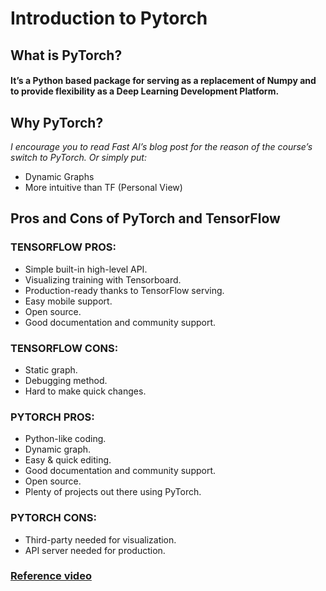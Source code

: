 # Introduction to Pytorch 
## What is PyTorch?
#### It’s a Python based package for serving as a replacement of Numpy and to provide flexibility as a Deep Learning Development Platform.
## Why PyTorch?
*I encourage you to read Fast AI’s blog post for the reason of the course’s switch to PyTorch.
Or simply put:*
* Dynamic Graphs
* More intuitive than TF (Personal View)

## Pros and Cons of PyTorch and TensorFlow
### TENSORFLOW PROS:
* Simple built-in high-level API.
* Visualizing training with Tensorboard.
* Production-ready thanks to TensorFlow serving.
* Easy mobile support.
* Open source.
* Good documentation and community support.
### TENSORFLOW CONS:
* Static graph.
* Debugging method.
* Hard to make quick changes.
### PYTORCH PROS:
* Python-like coding.
* Dynamic graph.
* Easy & quick editing.
* Good documentation and community support.
* Open source.
* Plenty of projects out there using PyTorch.
 
### PYTORCH CONS:
* Third-party needed for visualization.
* API server needed for production.


### [Reference video](https://www.youtube.com/watch?v=nbJ-2G2GXL0)

